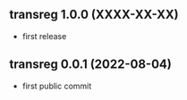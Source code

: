 
## transreg 1.0.0 (XXXX-XX-XX)

* first release

## transreg 0.0.1 (2022-08-04)

* first public commit